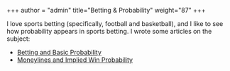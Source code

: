 +++
author = "admin"
title="Betting & Probability"
weight="87"
+++

I love sports betting (specifically, football and basketball), and I like to see how probability appears in sports betting. I wrote some articles on the subject:

* [Betting and Basic Probability](/pdf/Betting.pdf) 
* [Moneylines and Implied Win Probability](/pdf/Moneylines.pdf)
